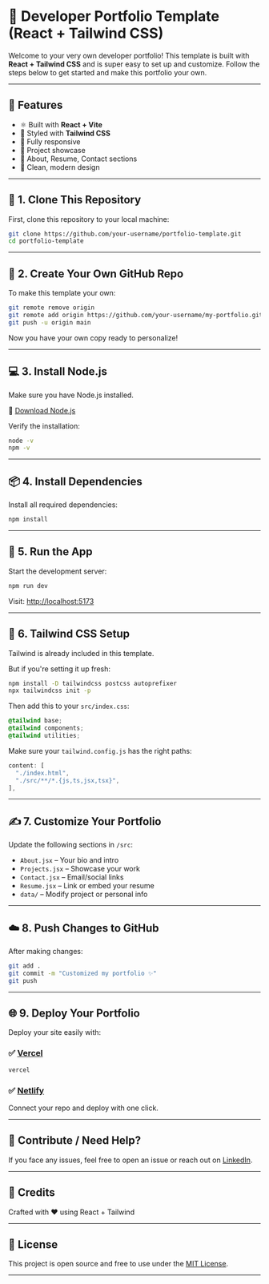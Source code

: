 
# 🚀 Developer Portfolio Template (React + Tailwind CSS)

Welcome to your very own developer portfolio! This template is built with **React + Tailwind CSS** and is super easy to set up and customize. Follow the steps below to get started and make this portfolio your own.

---

## 🧩 Features

- ⚛️ Built with **React + Vite**
- 🎨 Styled with **Tailwind CSS**
- 📱 Fully responsive
- 💼 Project showcase
- 📄 About, Resume, Contact sections
- 🌙 Clean, modern design

---

## 🔁 1. Clone This Repository

First, clone this repository to your local machine:

```bash
git clone https://github.com/your-username/portfolio-template.git
cd portfolio-template
````

---

## 📁 2. Create Your Own GitHub Repo

To make this template your own:

```bash
git remote remove origin
git remote add origin https://github.com/your-username/my-portfolio.git
git push -u origin main
```

Now you have your own copy ready to personalize!

---

## 💻 3. Install Node.js

Make sure you have Node.js installed.

🔗 [Download Node.js](https://nodejs.org)

Verify the installation:

```bash
node -v
npm -v
```

---

## 📦 4. Install Dependencies

Install all required dependencies:

```bash
npm install
```

---

## 🚀 5. Run the App

Start the development server:

```bash
npm run dev
```

Visit: [http://localhost:5173](http://localhost:5173)

---

## 🎨 6. Tailwind CSS Setup

Tailwind is already included in this template.

But if you're setting it up fresh:

```bash
npm install -D tailwindcss postcss autoprefixer
npx tailwindcss init -p
```

Then add this to your `src/index.css`:

```css
@tailwind base;
@tailwind components;
@tailwind utilities;
```

Make sure your `tailwind.config.js` has the right paths:

```js
content: [
  "./index.html",
  "./src/**/*.{js,ts,jsx,tsx}",
],
```

---

## ✍️ 7. Customize Your Portfolio

Update the following sections in `/src`:

* `About.jsx` – Your bio and intro
* `Projects.jsx` – Showcase your work
* `Contact.jsx` – Email/social links
* `Resume.jsx` – Link or embed your resume
* `data/` – Modify project or personal info

---

## ☁️ 8. Push Changes to GitHub

After making changes:

```bash
git add .
git commit -m "Customized my portfolio ✨"
git push
```

---

## 🌐 9. Deploy Your Portfolio

Deploy your site easily with:

### ✅ [Vercel](https://vercel.com/)

```bash
vercel
```

### ✅ [Netlify](https://netlify.com/)

Connect your repo and deploy with one click.

---

## 🙌 Contribute / Need Help?

If you face any issues, feel free to open an issue or reach out on [LinkedIn](https://www.linkedin.com/in/shikharsingh0712/).

---

## 🧠 Credits

Crafted with ❤️ using React + Tailwind

---

## 📄 License

This project is open source and free to use under the [MIT License](LICENSE).

---

```